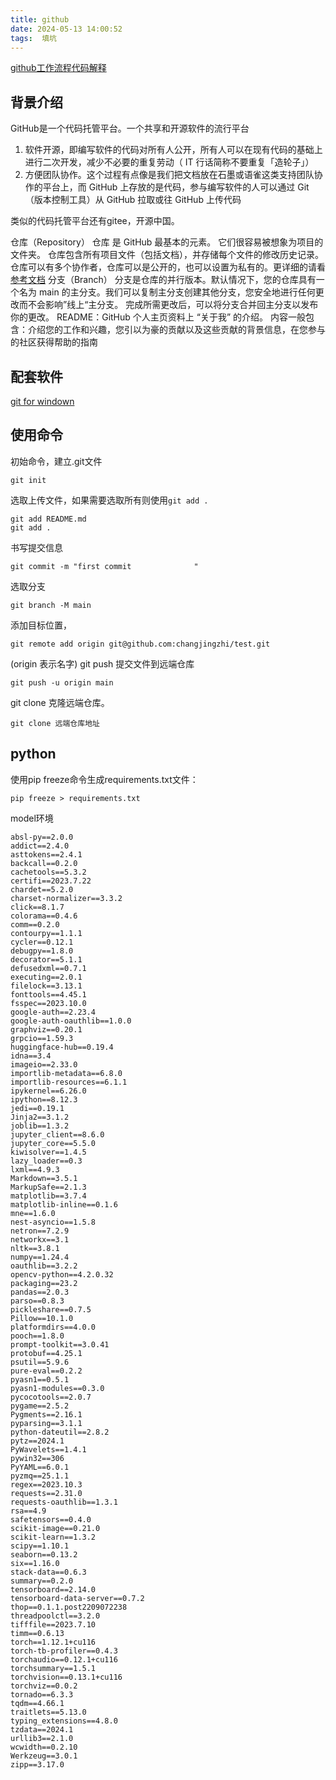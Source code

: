 ```yaml
---
title: github
date: 2024-05-13 14:00:52
tags:  填坑
---
```



[github工作流程代码解释](https://ndpsoftware.com/git-cheatsheet.html#loc=index;)

## 背景介绍
GitHub是一个代码托管平台。一个共享和开源软件的流行平台
1. 软件开源，即编写软件的代码对所有人公开，所有人可以在现有代码的基础上进行二次开发，减少不必要的重复劳动（ IT 行话简称不要重复「造轮子」）
2. 方便团队协作。这个过程有点像是我们把文档放在石墨或语雀这类支持团队协作的平台上，而 GitHub 上存放的是代码，参与编写软件的人可以通过 Git（版本控制工具）从 GitHub 拉取或往 GitHub 上传代码

类似的代码托管平台还有gitee，开源中国。

仓库（Repository） 仓库 是 GitHub 最基本的元素。 它们很容易被想象为项目的文件夹。 仓库包含所有项目文件（包括文档），并存储每个文件的修改历史记录。 仓库可以有多个协作者，仓库可以是公开的，也可以设置为私有的。更详细的请看[参考文档](https://docs.github.com/en/repositories/creating-and-managing-repositories/about-repositories)
分支（Branch） 分支是仓库的并行版本。默认情况下，您的仓库具有一个名为 main 的主分支。我们可以复制主分支创建其他分支，您安全地进行任何更改而不会影响”线上“主分支。 完成所需更改后，可以将分支合并回主分支以发布你的更改。
README：GitHub 个人主页资料上 “关于我” 的介绍。 内容一般包含：介绍您的工作和兴趣，您引以为豪的贡献以及这些贡献的背景信息，在您参与的社区获得帮助的指南
## 配套软件
[git for windown ](https://git-scm.com/download/win)
## 使用命令
初始命令，建立.git文件
```
git init 
```

选取上传文件，如果需要选取所有则使用`git add .`
```
git add README.md
git add .
```

书写提交信息
```
git commit -m "first commit              "
```
选取分支
```
git branch -M main
```
添加目标位置，
```
git remote add origin git@github.com:changjingzhi/test.git
```

(origin 表示名字)
git push 提交文件到远端仓库
```
git push -u origin main
```

git clone 克隆远端仓库。
```
git clone 远端仓库地址
```


## python

使用pip freeze命令生成requirements.txt文件：
```
pip freeze > requirements.txt

```


model环境
```
absl-py==2.0.0
addict==2.4.0
asttokens==2.4.1
backcall==0.2.0
cachetools==5.3.2
certifi==2023.7.22
chardet==5.2.0
charset-normalizer==3.3.2
click==8.1.7
colorama==0.4.6
comm==0.2.0
contourpy==1.1.1
cycler==0.12.1
debugpy==1.8.0
decorator==5.1.1
defusedxml==0.7.1
executing==2.0.1
filelock==3.13.1
fonttools==4.45.1
fsspec==2023.10.0
google-auth==2.23.4
google-auth-oauthlib==1.0.0
graphviz==0.20.1
grpcio==1.59.3
huggingface-hub==0.19.4
idna==3.4
imageio==2.33.0
importlib-metadata==6.8.0
importlib-resources==6.1.1
ipykernel==6.26.0
ipython==8.12.3
jedi==0.19.1
Jinja2==3.1.2
joblib==1.3.2
jupyter_client==8.6.0
jupyter_core==5.5.0
kiwisolver==1.4.5
lazy_loader==0.3
lxml==4.9.3
Markdown==3.5.1
MarkupSafe==2.1.3
matplotlib==3.7.4
matplotlib-inline==0.1.6
mne==1.6.0
nest-asyncio==1.5.8
netron==7.2.9
networkx==3.1
nltk==3.8.1
numpy==1.24.4
oauthlib==3.2.2
opencv-python==4.2.0.32
packaging==23.2
pandas==2.0.3
parso==0.8.3
pickleshare==0.7.5
Pillow==10.1.0
platformdirs==4.0.0
pooch==1.8.0
prompt-toolkit==3.0.41
protobuf==4.25.1
psutil==5.9.6
pure-eval==0.2.2
pyasn1==0.5.1
pyasn1-modules==0.3.0
pycocotools==2.0.7
pygame==2.5.2
Pygments==2.16.1
pyparsing==3.1.1
python-dateutil==2.8.2
pytz==2024.1
PyWavelets==1.4.1
pywin32==306
PyYAML==6.0.1
pyzmq==25.1.1
regex==2023.10.3
requests==2.31.0
requests-oauthlib==1.3.1
rsa==4.9
safetensors==0.4.0
scikit-image==0.21.0
scikit-learn==1.3.2
scipy==1.10.1
seaborn==0.13.2
six==1.16.0
stack-data==0.6.3
summary==0.2.0
tensorboard==2.14.0
tensorboard-data-server==0.7.2
thop==0.1.1.post2209072238
threadpoolctl==3.2.0
tifffile==2023.7.10
timm==0.6.13
torch==1.12.1+cu116
torch-tb-profiler==0.4.3
torchaudio==0.12.1+cu116
torchsummary==1.5.1
torchvision==0.13.1+cu116
torchviz==0.0.2
tornado==6.3.3
tqdm==4.66.1
traitlets==5.13.0
typing_extensions==4.8.0
tzdata==2024.1
urllib3==2.1.0
wcwidth==0.2.10
Werkzeug==3.0.1
zipp==3.17.0


```